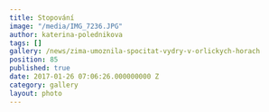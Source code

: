 ```yaml
---
title: Stopování
image: "/media/IMG_7236.JPG"
author: katerina-polednikova
tags: []
gallery: /news/zima-umoznila-spocitat-vydry-v-orlickych-horach
position: 85
published: true
date: 2017-01-26 07:06:26.000000000 Z
category: gallery
layout: photo
---
```

